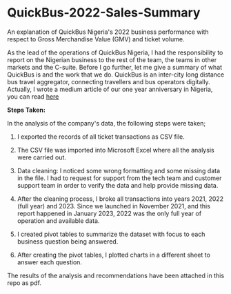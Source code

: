 # QuickBus-2022-Sales-Summary
An explanation of QuickBus Nigeria's 2022 business performance with respect to Gross Merchandise Value (GMV) and ticket volume.

As the lead of the operations of QuickBus Nigeria, I had the responsibility to report on the Nigerian business to the rest of the team, the teams in other markets and the C-suite.
Before I go further, let me give a summary of what QuickBus is and the work that we do.
QuickBus is an inter-city long distance bus travel aggregator, connecting travellers and bus operators digitally. Actually, I wrote a medium article of our one year anniversary in Nigeria, you can read [here](https://medium.com/@obi.nnebe/one-year-of-quickbus-nigeria-dc8ca2c8ef62 "One Year of QuickBus Nigeria")

**Steps Taken:**

In the analysis of the company's data, the following steps were taken;

1. I exported the records of all ticket transactions as CSV file.

2. The CSV file was imported into Microsoft Excel where all the analysis were carried out.

3. Data cleaning: I noticed some wrong formatting and some missing data in the file. I had to request for support from the tech team and customer support team in order to verify the data and help provide missing data.

4. After the cleaning process, I broke all transactions into years 2021, 2022 (full year) and 2023. Since we launched in November 2021, and this report happened in January 2023, 2022 was the only full year of operation and available data.

5. I created pivot tables to summarize the dataset with focus to each business question being answered.
6. After creating the pivot tables, I plotted charts in a different sheet to answer each question.

The results of the analysis and recommendations have been attached in this repo as pdf.
